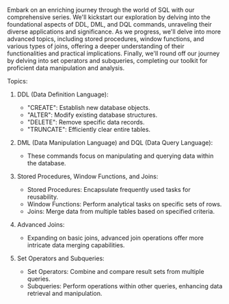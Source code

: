 
Embark on an enriching journey through the world of SQL with our comprehensive series. We'll kickstart our exploration by delving into the foundational aspects of DDL, DML, and DQL commands, unraveling their diverse applications and significance.
As we progress, we'll delve into more advanced topics, including stored procedures, window functions, and various types of joins, offering a deeper understanding of their functionalities and practical implications. 
Finally, we'll round off our journey by delving into set operators and subqueries, completing our toolkit for proficient data manipulation and analysis.

Topics: 
1. DDL (Data Definition Language):
   - "CREATE": Establish new database objects.
   - "ALTER": Modify existing database structures.
   - "DELETE": Remove specific data records.
   - "TRUNCATE": Efficiently clear entire tables.

2. DML (Data Manipulation Language) and DQL (Data Query Language):
   - These commands focus on manipulating and querying data within the database.

3. Stored Procedures, Window Functions, and Joins:
   - Stored Procedures: Encapsulate frequently used tasks for reusability.
   - Window Functions: Perform analytical tasks on specific sets of rows.
   - Joins: Merge data from multiple tables based on specified criteria.

4. Advanced Joins:
   - Expanding on basic joins, advanced join operations offer more intricate data merging capabilities.

5. Set Operators and Subqueries:
   - Set Operators: Combine and compare result sets from multiple queries.
   - Subqueries: Perform operations within other queries, enhancing data retrieval and manipulation.

